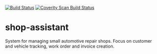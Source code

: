 [![Build Status](https://travis-ci.org/allenmg/shop-assistant.svg?branch=master)](https://travis-ci.org/allenmg/shop-assistant) [![Coverity Scan Build Status](https://scan.coverity.com/projects/7217/badge.svg)](https://scan.coverity.com/projects/7217)

# shop-assistant
System for managing small automotive repair shops. Focus on customer and vehicle tracking, work order and invoice creation.
